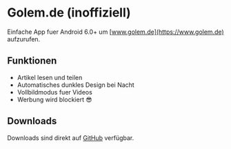 # Golem.de (inoffiziell)
Einfache App fuer Android 6.0+ um [www.golem.de](https://www.golem.de) aufzurufen.

## Funktionen
* Artikel lesen und teilen
* Automatisches dunkles Design bei Nacht
* Vollbildmodus fuer Videos
* Werbung wird blockiert :sunglasses:

## Downloads
Downloads sind direkt auf [GitHub](https://github.com/badener95/Golem.de/releases/latest) verfügbar.
